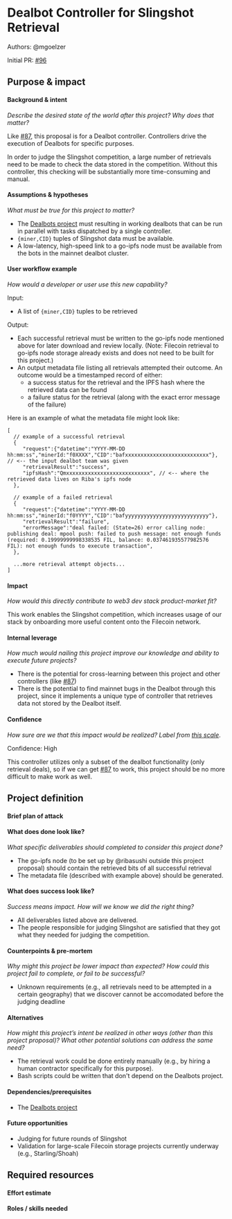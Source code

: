 # Dealbot Controller for Slingshot Retrieval

Authors: @mgoelzer

Initial PR: [#96](https://github.com/protocol/web3-dev-team/pull/96)

<!--
This template is for a proposal/brief/pitch for a significant project to be undertaken by a Web3 Dev project team.
The goal of project proposals is to help us decide which work to take on, which things are more valuable than other things.
-->
<!--
A proposal should contain enough detail for others to understand how this project contributes to our team’s mission of product-market fit
for our unified stack of protocols, what is included in scope of the project, where to get started if a project team were to take this on,
and any other information relevant for prioritizing this project against others.
It does not need to describe the work in much detail. Most technical design and planning would take place after a proposal is adopted.
Good project scope aims for ~3-5 engineers for 1-3 months (though feel free to suggest larger-scoped projects anyway). 
Projects do not include regular day-to-day maintenance and improvement work, e.g. on testing, tooling, validation, code clarity, refactors for future capability, etc.
-->
<!--
For ease of discussion in PRs, consider breaking lines after every sentence or long phrase.
-->

## Purpose &amp; impact 
#### Background &amp; intent
_Describe the desired state of the world after this project? Why does that matter?_
<!--
Outline the status quo, including any relevant context on the problem you’re seeing that this project should solve. Wherever possible, include pains or problems that you’ve seen users experience to help motivate why solving this problem works towards top-line objectives. 
-->

Like [#87](https://github.com/protocol/web3-dev-team/pull/87), this proposal is for a Dealbot controller.  Controllers drive the execution of Dealbots for specific purposes.

In order to judge the Slingshot competition, a large number of retrievals need to be made to check the data stored in the competition.  Without this controller, this checking will be substantially more time-consuming and manual.


#### Assumptions &amp; hypotheses
_What must be true for this project to matter?_
<!--(bullet list)-->

 - The [Dealbots project](https://github.com/protocol/web3-dev-team/pull/84) must resulting in working dealbots that can be run in parallel with tasks dispatched by a single controller.
 - `{miner,CID}` tuples of Slingshot data must be available.
 - A low-latency, high-speed link to a go-ipfs node must be available from the bots in the mainnet dealbot cluster.

#### User workflow example
_How would a developer or user use this new capability?_

Input:

 - A list of `{miner,CID}` tuples to be retrieved

Output:

 - Each successful retrieval must be written to the go-ipfs node mentioned above for later download and review locally.  (Note:  Filecoin retrieval to go-ipfs node storage already exists and does not need to be built for this project.)
 - An output metadata file listing all retrievals attempted their outcome.  An outcome would be a timestamped record of either:
   - a success status for the retrieval and the IPFS hash where the retrieved data can be found
   - a failure status for the retrieval (along with the exact error message of the failure)
  
  Here is an example of what the metadata file might look like:
  
```
[
  // example of a successful retrieval
  {
     "request":{"datetime":"YYYY-MM-DD hh:mm:ss","minerId:"f0XXXX","CID":"bafxxxxxxxxxxxxxxxxxxxxxxxxxxx"}, // <-- the input dealbot team was given
     "retrievalResult":"success",
     "ipfsHash":"Qmxxxxxxxxxxxxxxxxxxxxxxxxxxx", // <-- where the retrieved data lives on Riba's ipfs node
  },
  
  // example of a failed retrieval
  {
     "request":{"datetime":"YYYY-MM-DD hh:mm:ss","minerId:"f0YYYY","CID":"bafyyyyyyyyyyyyyyyyyyyyyyyyyyy"},
     "retrievalResult":"failure",
     "errorMessage":"deal failed: (State=26) error calling node: publishing deal: mpool push: failed to push message: not enough funds (required: 0.19999999998338535 FIL, balance: 0.037461935577982576 FIL): not enough funds to execute transaction",
  },
  
  ...more retrieval attempt objects...
]
```

#### Impact
_How would this directly contribute to web3 dev stack product-market fit?_

<!--
Explain how this addresses known challenges or opportunities.
What awesome potential impact/outcomes/results will we see if we nail this project?
-->

This work enables the Slingshot competition, which increases usage of our stack by onboarding more useful content onto the Filecoin network.

#### Internal leverage
_How much would nailing this project improve our knowledge and ability to execute future projects?_

<!--
Explain the opportunity or leverage point for our subsequent velocity/impact (e.g. by speeding up development, enabling more contributors, etc)
-->

 - There is the potential for cross-learning between this project and other controllers (like [#87](https://github.com/protocol/web3-dev-team/pull/87))
 - There is the potential to find mainnet bugs in the Dealbot through this project, since it implements a unique type of controller that retrieves data not stored by the Dealbot itself.

#### Confidence
_How sure are we that this impact would be realized? Label from [this scale](https://medium.com/@nimay/inside-product-introduction-to-feature-priority-using-ice-impact-confidence-ease-and-gist-5180434e5b15)_.

<!--Explain why this rating-->

Confidence:  High

This controller utilizes only a subset of the dealbot functionality (only retrieval deals), so if we can get [#87](https://github.com/protocol/web3-dev-team/pull/87) to work, this project should be no more difficult to make work as well.


## Project definition
#### Brief plan of attack

<!--Briefly describe the milestones/steps/work needed for this project-->

#### What does done look like?
_What specific deliverables should completed to consider this project done?_

 - The go-ipfs node (to be set up by @ribasushi outside this project proposal) should contain the retrieved bits of all successful retrieval
 - The metadata file (described with example above) should be generated.

####  What does success look like?
_Success means impact. How will we know we did the right thing?_

<!--
Provide success criteria. These might include particular metrics, desired changes in the types of bug reports being filed, desired changes in qualitative user feedback (measured via surveys, etc), etc.
-->

 - All deliverables listed above are delivered.
 - The people responsible for judging Slingshot are satisfied that they got what they needed for judging the competition.

#### Counterpoints &amp; pre-mortem
_Why might this project be lower impact than expected? How could this project fail to complete, or fail to be successful?_

 - Unknown requirements (e.g., all retrievals need to be attempted in a certain geography) that we discover cannot be accomodated before the judging deadline

#### Alternatives
_How might this project’s intent be realized in other ways (other than this project proposal)? What other potential solutions can address the same need?_

 - The retrieval work could be done entirely manually (e.g., by hiring a human contractor specifically for this purpose).
 - Bash scripts could be written that don't depend on the Dealbots project.

#### Dependencies/prerequisites
<!--List any other projects that are dependencies/prerequisites for this project that is being pitched.-->

 - The [Dealbots project](https://github.com/protocol/web3-dev-team/pull/84)

#### Future opportunities
<!--What future projects/opportunities could this project enable?-->

 - Judging for future rounds of Slingshot
 - Validation for large-scale Filecoin storage projects currently underway (e.g., Starling/Shoah)

## Required resources

#### Effort estimate
<!--T-shirt size rating of the size of the project. If the project might require external collaborators/teams, please note in the roles/skills section below). 
For a team of 3-5 people with the appropriate skills:
- Small, 1-2 weeks
- Medium, 3-5 weeks
- Large, 6-10 weeks
- XLarge, >10 weeks
Describe any choices and uncertainty in this scope estimate. (E.g. Uncertainty in the scope until design work is complete, low uncertainty in execution thereafter.)
-->

#### Roles / skills needed
<!--Describe the knowledge/skill-sets and team that are needed for this project (e.g. PM, docs, protocol or library expertise, design expertise, etc.). If this project could be externalized to the community or a team outside PL's direct employment, please note that here.-->
